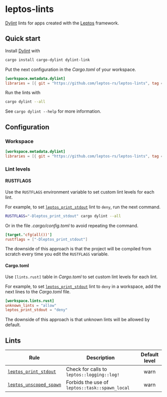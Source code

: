 # leptos-lints

[Dylint] lints for apps created with the [Leptos] framework.

## Quick start

Install [Dylint] with

```sh
cargo install cargo-dylint dylint-link
```

Put the next configuration in the _Cargo.toml_ of your workspace.

```toml
[workspace.metadata.dylint]
libraries = [{ git = "https://github.com/leptos-rs/leptos-lints", tag = "v0.1.1" }]
```

Run the lints with

```sh
cargo dylint --all
```

See `cargo dylint --help` for more information.

## Configuration

### Workspace

```toml
[workspace.metadata.dylint]
libraries = [{ git = "https://github.com/leptos-rs/leptos-lints", tag = "v0.1.1" }]
```

### Lint levels

#### RUSTFLAGS

Use the `RUSTFLAGS` environment variable to set custom lint levels for each lint.

For example, to set [`leptos_print_stdout`] lint to `deny`, run the next command.

```sh
RUSTFLAGS="-Dleptos_print_stdout" cargo dylint --all
```

Or in the file _.cargo/config.toml_ to avoid repeating the command.

```toml
[target.'cfg(all())']
rustflags = ["-Dleptos_print_stdout"]
```

The downside of this approach is that the project will be compiled from scratch
every time you edit the `RUSTFLAGS` variable.

#### Cargo.toml

Use `[lints.rust]` table in _Cargo.toml_ to set custom lint levels for each lint.

For example, to set [`leptos_print_stdout`] lint to `deny` in a workspace,
add the next lines to the _Cargo.toml_ file.

```toml
[workspace.lints.rust]
unknown_lints = "allow"
leptos_print_stdout = "deny"
```

The downside of this approach is that unknown lints will be allowed by default.

## Lints

<!--
    WARNING: The next table is autogenerated. Don't edit it manually.
    Run `cargo test -p tests` to update it.
-->

<!-- lints table start -->

| Rule | Description | Default level |
| --- | --- | :-: |
| [`leptos_print_stdout`] | Check for calls to `leptos::logging::log!` | warn |
| [`leptos_unscoped_spawn`] | Forbids the use of `leptos::task::spawn_local` | warn |

[`leptos_print_stdout`]: https://github.com/leptos-rs/leptos-lints/tree/main/lints/leptos_print_stdout#readme
[`leptos_unscoped_spawn`]: https://github.com/leptos-rs/leptos-lints/tree/main/lints/leptos_unscoped_spawn#readme

<!-- lints table end -->

[Dylint]: https://github.com/trailofbits/dylint
[Leptos]: https://leptos.dev
